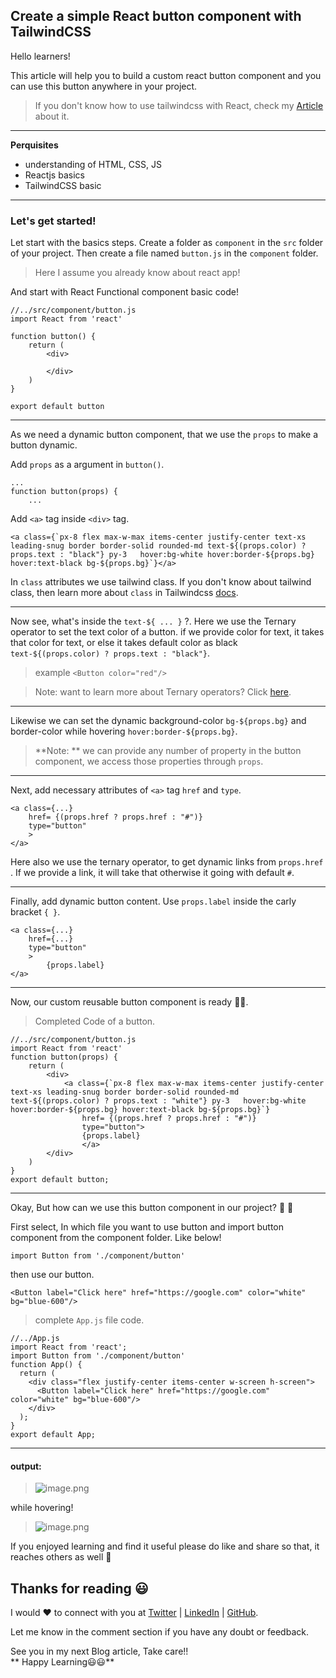 ## Create a simple React button component with TailwindCSS

Hello learners!

This article will help you to build a custom react button component and you can use this button anywhere in your project.

> If you don't know how to use tailwindcss with React,  check my [Article](https://blogs.verreauxblack.biz/how-to-use-tailwindcss-with-reactjs) about it.

_____
**Perquisites**

- understanding of HTML, CSS, JS
- Reactjs basics
- TailwindCSS basic
____

### Let's get started!

Let start with the basics steps. Create a folder as `component` in the `src` folder of your project. Then create a file named `button.js` in the `component` folder.

>Here I assume you already know about react app!

And start with React Functional component basic code!

```
//../src/component/button.js
import React from 'react'

function button() {
    return (
        <div>
            
        </div>
    )
}

export default button
```

____

As we need a dynamic button component, that we use the `props` to make a button dynamic.

Add `props` as a argument in `button()`.
```
...
function button(props) {
    ...
```

Add `<a>` tag inside `<div>` tag.

```
<a class={`px-8 flex max-w-max items-center justify-center text-xs leading-snug border border-solid rounded-md text-${(props.color) ? props.text : "black"} py-3   hover:bg-white hover:border-${props.bg} hover:text-black bg-${props.bg}`}</a>
```

In `class` attributes we use tailwind class. If you don't know about tailwind class, then learn more about `class` in Tailwindcss [docs](https://tailwindcss.com/docs).

____
Now see, what's inside the `text-${ ... }` ?.  Here we use the Ternary operator to set the text color of a button. if we provide color for text, it takes that color for text, or else it takes default color as black `text-${(props.color) ? props.text : "black"}`.

> example `<Button color="red"/>`

> Note: want to learn more about Ternary operators? Click [here](https://developer.mozilla.org/en-US/docs/Web/JavaScript/Reference/Operators/Conditional_Operator).

____
Likewise we can set the dynamic background-color `bg-${props.bg}` and border-color while hovering `hover:border-${props.bg}`. 

> **Note: ** we can provide any number of property in the button component, we access those properties through `props`.

_____
Next, add necessary attributes of `<a>` tag `href` and `type`.

```
<a class={...}
    href= {(props.href ? props.href : "#")} 
    type="button"
    >
</a>
```

Here also we use the ternary operator, to get dynamic links from `props.href` . If we provide a link, it will take that otherwise it going with default `#`.

_____
Finally, add dynamic button content. Use `props.label` inside the carly bracket `{ }`.  

```
<a class={...}
    href={...}
    type="button"
    >
        {props.label}
</a>
```

_____
Now, our custom reusable button component is ready 🥳🥳.

> Completed Code of a button. 
```
//../src/component/button.js
import React from 'react'
function button(props) {
    return (
        <div>
            <a class={`px-8 flex max-w-max items-center justify-center text-xs leading-snug border border-solid rounded-md text-${(props.color) ? props.text : "white"} py-3   hover:bg-white hover:border-${props.bg} hover:text-black bg-${props.bg}`}
                href= {(props.href ? props.href : "#")} 
                type="button">
                {props.label}
                </a>
        </div>
    )
}
export default button;
```

______
Okay, But how can we use this button component in our project? 🤔 💭

First select, In which file you want to use button and import button component from the component folder.
 Like below!

```
import Button from './component/button'
```

then use our button. 
```
<Button label="Click here" href="https://google.com" color="white" bg="blue-600"/>
```
>complete `App.js` file code.
```
//../App.js
import React from 'react';
import Button from './component/button'
function App() {
  return (
    <div class="flex justify-center items-center w-screen h-screen">
      <Button label="Click here" href="https://google.com" color="white" bg="blue-600"/>
    </div>
  );
}
export default App;
```

_______
#### output:
>![image.png](https://cdn.hashnode.com/res/hashnode/image/upload/v1620455585274/bihdOKwXj.png)

while hovering!
> ![image.png](https://cdn.hashnode.com/res/hashnode/image/upload/v1620456004308/2kc1WvkZE.png)

If you enjoyed learning and find it useful please do like and share so that, it reaches others as well 🤝

## Thanks for reading 😃

I would ❤ to connect with you at [Twitter](https://twitter.com/verreauxblack) | [LinkedIn](https://www.linkedin.com/in/verreauxblack/) | [GitHub](https://github.com/verreauxblack).

Let me know in the comment section if you have any doubt or feedback.

See you in my next Blog article, Take care!!      
** Happy Learning😃😃**